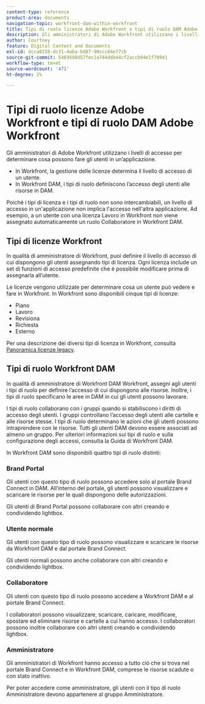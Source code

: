 ```yaml
---
content-type: reference
product-area: documents
navigation-topic: workfront-dam-within-workfront
title: Tipi di ruolo licenze Adobe Workfront e tipi di ruolo DAM Adobe Workfront
description: Gli amministratori di Adobe Workfront utilizzano i livelli di accesso per determinare cosa possono fare gli utenti in un’applicazione.
author: Courtney
feature: Digital Content and Documents
exl-id: dcca0158-dc31-4aba-bd87-90ccc64e77cb
source-git-commit: 5469598d57fec1a744ddb44cf2accb94e1f70941
workflow-type: tm+mt
source-wordcount: '471'
ht-degree: 2%

---
```


# Tipi di ruolo licenze Adobe Workfront e tipi di ruolo DAM Adobe Workfront

Gli amministratori di Adobe Workfront utilizzano i livelli di accesso per determinare cosa possono fare gli utenti in un’applicazione.

* In Workfront, la gestione delle licenze determina il livello di accesso di un utente.
* In Workfront DAM, i tipi di ruolo definiscono l’accesso degli utenti alle risorse in DAM.

Poiché i tipi di licenza e i tipi di ruolo non sono intercambiabili, un livello di accesso in un&#39;applicazione non implica l&#39;accesso nell&#39;altra applicazione. Ad esempio, a un utente con una licenza Lavoro in Workfront non viene assegnato automaticamente un ruolo Collaboratore in Workfront DAM.

## Tipi di licenze Workfront

In qualità di amministratore di Workfront, puoi definire il livello di accesso di cui dispongono gli utenti assegnando tipi di licenza. Ogni licenza include un set di funzioni di accesso predefinite che è possibile modificare prima di assegnarla all’utente. 

Le licenze vengono utilizzate per determinare cosa un utente può vedere e fare in Workfront. In Workfront sono disponibili cinque tipi di licenze:

* Piano
* Lavoro
* Revisiona
* Richiesta
* Esterno

Per una descrizione dei diversi tipi di licenza in Workfront, consulta [Panoramica licenze legacy](../../administration-and-setup/add-users/access-levels-and-object-permissions/wf-licenses.md).

## Tipi di ruolo Workfront DAM

In qualità di amministratore di Workfront DAM Workfront, assegni agli utenti i tipi di ruolo per definire l’accesso di cui dispongono alle risorse. Inoltre, i tipi di ruolo specificano le aree in DAM in cui gli utenti possono lavorare.

I tipi di ruolo collaborano con i gruppi quando si stabiliscono i diritti di accesso degli utenti. I gruppi controllano l’accesso degli utenti alle cartelle e alle risorse stesse. I tipi di ruolo determinano le azioni che gli utenti possono intraprendere con le risorse. Tutti gli utenti DAM devono essere associati ad almeno un gruppo. Per ulteriori informazioni sui tipi di ruolo e sulla configurazione degli accessi, consulta la Guida di Workfront DAM.

In Workfront DAM sono disponibili quattro tipi di ruolo distinti:

### Brand Portal

Gli utenti con questo tipo di ruolo possono accedere solo al portale Brand Connect in DAM. All’interno del portale, gli utenti possono visualizzare e scaricare le risorse per le quali dispongono delle autorizzazioni.

Gli utenti di Brand Portal possono collaborare con altri creando e condividendo lightbox.

### Utente normale

Gli utenti con questo tipo di ruolo possono visualizzare e scaricare le risorse da Workfront DAM e dal portale Brand Connect.

Gli utenti normali possono anche collaborare con altri creando e condividendo lightbox.

### Collaboratore

Gli utenti con questo tipo di ruolo possono accedere a Workfront DAM e al portale Brand Connect.

I collaboratori possono visualizzare, scaricare, caricare, modificare, spostare ed eliminare risorse e cartelle a cui hanno accesso. I collaboratori possono inoltre collaborare con altri utenti creando e condividendo lightbox. 

### Amministratore

Gli amministratori di Workfront hanno accesso a tutto ciò che si trova nel portale Brand Connect e in Workfront DAM, comprese le risorse scadute o con stato inattivo.

Per poter accedere come amministratore, gli utenti con il tipo di ruolo Amministratore devono appartenere al gruppo Amministratore.

